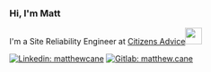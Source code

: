 ### Hi, I'm Matt

I'm a Site Reliability Engineer at [Citizens Advice<img src="https://www.citizensadvice.org.uk/Static/images/logos/ca-logo_100px.svg" width="30">](https://www.citizensadvice.org.uk/)

[![Linkedin: matthewcane](https://img.shields.io/badge/-matthewcane-blue?style=flat-square&logo=Linkedin&logoColor=white&link=https://www.linkedin.com/in/matthew-cane1993//)](https://www.linkedin.com/in/matthew-cane1993/)
[![Gitlab: matthew.cane](https://img.shields.io/badge/-matthew.cane-orange?style=flat-square&logo=Gitlab&link=[https://gitlab.com/Matthew.Cane)](https://gitlab.com/Matthew.Cane)
